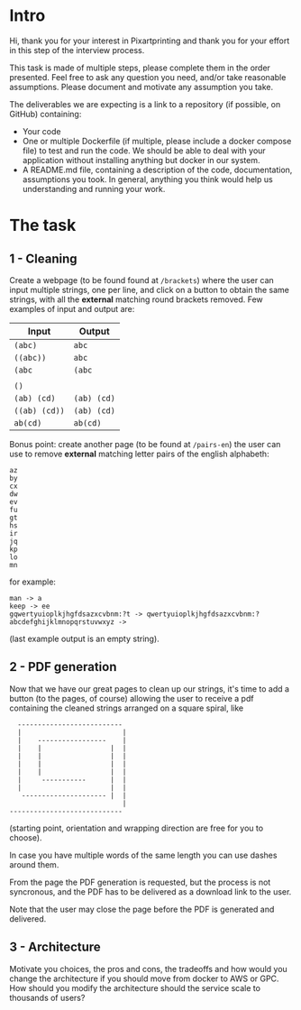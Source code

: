 # Intro

Hi, 
thank you for your interest in Pixartprinting and thank you for your effort in this step of the interview process.

This task is made of multiple steps, please complete them in the order presented. Feel free to ask any question you need, and/or take reasonable assumptions.
Please document and motivate any assumption you take.

The deliverables we are expecting is a link to a repository (if possible, on GitHub) containing:

* Your code
* One or multiple Dockerfile (if multiple, please include a docker compose file) to test and run the code. We should be able to deal with your application without installing anything but docker in our system.
* A README.md file, containing a description of the code, documentation, assumptions you took. In general, anything you think would help us understanding and running your work.

# The task

## 1 - Cleaning

Create a webpage (to be found found at `/brackets`) where the user can input multiple strings, one per line, and click on a button to obtain the same strings, with all the **external** matching round brackets removed. Few examples of input and output are:

| Input         | Output        |
|---------------|---------------|
| `(abc)`       | `abc`         |
| `((abc))`     | `abc`         |
| `(abc`        | `(abc`        |
|               |               |
| `()`          |               |
| `(ab) (cd)`   | `(ab) (cd)`   |
| `((ab) (cd))` | `(ab) (cd)`   |
| `ab(cd)`      | `ab(cd)`      |

Bonus point: create another page (to be found at `/pairs-en`) the user can use to remove **external** matching letter pairs of the english alphabeth:

```
az
by
cx
dw
ev
fu
gt
hs
ir
jq
kp
lo
mn
```

for example:

```
man -> a
keep -> ee
gqwertyuioplkjhgfdsazxcvbnm:?t -> qwertyuioplkjhgfdsazxcvbnm:?
abcdefghijklmnopqrstuvwxyz -> 
```

(last example output is an empty string).

## 2 - PDF generation

Now that we have our great pages to clean up our strings, it's time to add a button (to the pages, of course) allowing the user to receive 
a pdf containing the cleaned strings arranged on a square spiral, like 

```
  --------------------------
  |                         |
  |    -----------------    |
  |    |                 |  |
  |    |                 |  |
  |    |                 |  |
  |    |                 |  |
  |     -----------      |  |
  |                      |  |
   --------------------- |  |
                            |
----------------------------
```

(starting point, orientation and wrapping direction are free for you to choose).

In case you have multiple words of the same length you can use dashes around them.

From the page the PDF generation is requested, but the process is not syncronous, and the PDF 
has to be delivered as a download link to the user.

Note that the user may close the page before the PDF is generated and delivered. 

## 3 - Architecture

Motivate you choices, the pros and cons, the tradeoffs and how would you change the architecture if you should 
move from docker to AWS or GPC.    
How should you modify the architecture should the service scale to thousands of users?














